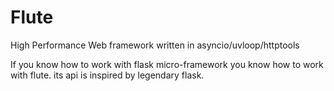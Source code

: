 # Flute
High Performance Web framework written in asyncio/uvloop/httptools

If you know how to work with flask micro-framework you know how to work with flute. its api is inspired by legendary flask.

